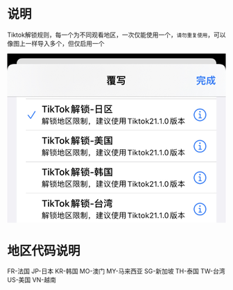 说明
===
Tiktok解锁规则，每一个为不同观看地区，一次仅能使用一个，`请勿重复使用`，可以像图上一样导入多个，但仅启用一个

![](https://raw.githubusercontent.com/Infatuation-Fei/explain/main/Picture/Tiktok%E8%AF%B4%E6%98%8E.png)

地区代码说明
===
FR-法国 
JP-日本 
KR-韩国 
MO-澳门 
MY-马来西亚 
SG-新加坡 
TH-泰国 
TW-台湾 
US-美国 
VN-越南
